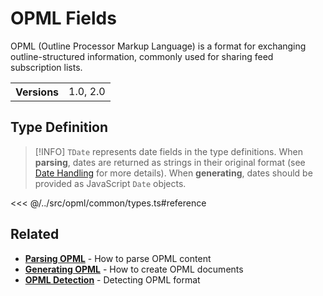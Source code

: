 # OPML Fields

OPML (Outline Processor Markup Language) is a format for exchanging outline-structured information, commonly used for sharing feed subscription lists.

<table>
  <tbody>
    <tr>
      <th>Versions</th>
      <td>1.0, 2.0</td>
    </tr>
  </tbody>
</table>

## Type Definition

> [!INFO]
> `TDate` represents date fields in the type definitions. When **parsing**, dates are returned as strings in their original format (see [Date Handling](/parsing/dates) for more details). When **generating**, dates should be provided as JavaScript `Date` objects.

<<< @/../src/opml/common/types.ts#reference

## Related

- **[Parsing OPML](/parsing/#opml)** - How to parse OPML content
- **[Generating OPML](/generating/#opml)** - How to create OPML documents
- **[OPML Detection](/parsing/detecting#opml)** - Detecting OPML format
